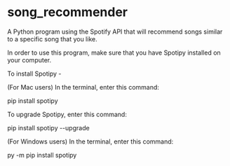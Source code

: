 # song_recommender
A Python program using the Spotify API that will recommend songs similar to a specific song that you like.

In order to use this program, make sure that you have Spotipy installed on your computer.

To install Spotipy - 

(For Mac users) In the terminal, enter this command: 

pip install spotipy

To upgrade Spotipy, enter this command:

pip install spotipy --upgrade

(For Windows users) In the terminal, enter this command:

py -m pip install spotipy

